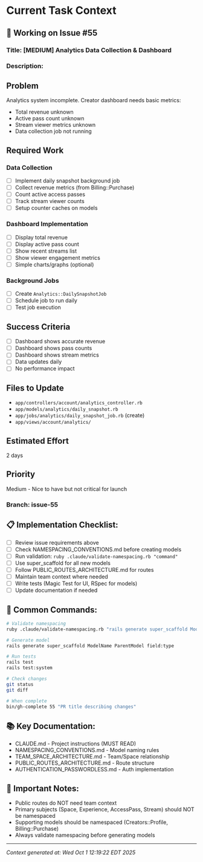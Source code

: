 # Current Task Context

## 🎯 Working on Issue #55

### Title: [MEDIUM] Analytics Data Collection & Dashboard

### Description:
## Problem
Analytics system incomplete. Creator dashboard needs basic metrics:
- Total revenue unknown
- Active pass count unknown  
- Stream viewer metrics unknown
- Data collection job not running

## Required Work

### Data Collection
- [ ] Implement daily snapshot background job
- [ ] Collect revenue metrics (from Billing::Purchase)
- [ ] Count active access passes
- [ ] Track stream viewer counts
- [ ] Setup counter caches on models

### Dashboard Implementation
- [ ] Display total revenue
- [ ] Display active pass count
- [ ] Show recent streams list
- [ ] Show viewer engagement metrics
- [ ] Simple charts/graphs (optional)

### Background Jobs
- [ ] Create `Analytics::DailySnapshotJob`
- [ ] Schedule job to run daily
- [ ] Test job execution

## Success Criteria
- [ ] Dashboard shows accurate revenue
- [ ] Dashboard shows pass counts
- [ ] Dashboard shows stream metrics
- [ ] Data updates daily
- [ ] No performance impact

## Files to Update
- `app/controllers/account/analytics_controller.rb`
- `app/models/analytics/daily_snapshot.rb`
- `app/jobs/analytics/daily_snapshot_job.rb` (create)
- `app/views/account/analytics/`

## Estimated Effort
2 days

## Priority
Medium - Nice to have but not critical for launch

### Branch: issue-55

## 📋 Implementation Checklist:
- [ ] Review issue requirements above
- [ ] Check NAMESPACING_CONVENTIONS.md before creating models
- [ ] Run validation: `ruby .claude/validate-namespacing.rb "command"`
- [ ] Use super_scaffold for all new models
- [ ] Follow PUBLIC_ROUTES_ARCHITECTURE.md for routes
- [ ] Maintain team context where needed
- [ ] Write tests (Magic Test for UI, RSpec for models)
- [ ] Update documentation if needed

## 🔧 Common Commands:
```bash
# Validate namespacing
ruby .claude/validate-namespacing.rb "rails generate super_scaffold ModelName"

# Generate model
rails generate super_scaffold ModelName ParentModel field:type

# Run tests
rails test
rails test:system

# Check changes
git status
git diff

# When complete
bin/gh-complete 55 "PR title describing changes"
```

## 📚 Key Documentation:
- CLAUDE.md - Project instructions (MUST READ)
- NAMESPACING_CONVENTIONS.md - Model naming rules
- TEAM_SPACE_ARCHITECTURE.md - Team/Space relationship
- PUBLIC_ROUTES_ARCHITECTURE.md - Route structure
- AUTHENTICATION_PASSWORDLESS.md - Auth implementation

## 🚨 Important Notes:
- Public routes do NOT need team context
- Primary subjects (Space, Experience, AccessPass, Stream) should NOT be namespaced
- Supporting models should be namespaced (Creators::Profile, Billing::Purchase)
- Always validate namespacing before generating models

---
*Context generated at: Wed Oct  1 12:19:22 EDT 2025*
